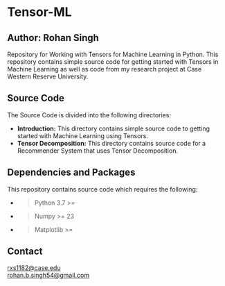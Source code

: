 # Tensor-ML
## Author: Rohan Singh
Repository for Working with Tensors for Machine Learning in Python. This repository contains simple source code for getting started with Tensors in Machine Learning as well as code from my research project at Case Western Reserve University.   

## Source Code
The Source Code is divided into the following directories:  
  - **Introduction:** This directory contains simple source code to getting started with Machine Learning using Tensors.  
  - **Tensor Decomposition:** This directory contains source code for a Recommender System that uses Tensor Decomposition.  

## Dependencies and Packages
This repository contains source code which requires the following:  
  - > Python 3.7 >=  
  - > Numpy >= 23
  - > Matplotlib >= 

## Contact
rxs1182@case.edu  
rohan.b.singh54@gmail.com
